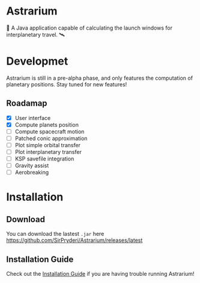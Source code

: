 <!--
  Title: Astrarium
  Description: A Java application capable of calculating the launch windows for interplanetary travel.
  Author: Vittorio Iocolano aka SirPryderi
  -->
# Astrarium
🚀 A Java application capable of calculating the launch windows for interplanetary travel. 🛰

# Developmet
Astrarium is still in a pre-alpha phase, and only features the computation of planetary positions. Stay tuned for new features!

## Roadamap
- [x] User interface
- [x] Compute planets position
- [ ] Compute spacecraft motion
- [ ] Patched conic approximation
- [ ] Plot simple orbital transfer
- [ ] Plot interplanetary transfer
- [ ] KSP savefile integration
- [ ] Gravity assist
- [ ] Aerobreaking

# Installation
## Download
You can download the lastest `.jar` here <https://github.com/SirPryderi/Astrarium/releases/latest>

## Installation Guide
Check out the [Installation Guide](InstallationGuide.md) if you are having trouble running Astrarium!
